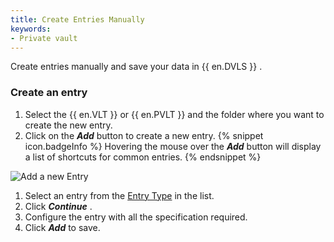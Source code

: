 ```yaml
---
title: Create Entries Manually
keywords:
- Private vault
---
```

Create entries manually and save your data in {{ en.DVLS }} . 
### Create an entry 
1. Select the {{ en.VLT }} or {{ en.PVLT }} and the folder where you want to create the new entry. 
1. Click on the ***Add*** button to create a new entry. 
{% snippet icon.badgeInfo %} 
Hovering the mouse over the ***Add*** button will display a list of shortcuts for common entries. 
{% endsnippet %}

![Add a new Entry](https://webdevolutions.azureedge.net/docs/en/server/clip10073.png) 
 
1. Select an entry from the [Entry Type](/server/web-interface/vault/entries/entry-type/) in the list. 
1. Click ***Continue*** . 
1. Configure the entry with all the specification required. 
1. Click ***Add*** to save. 

